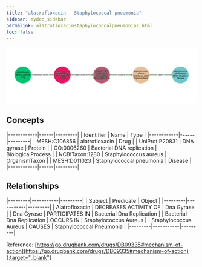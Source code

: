 ```yaml
---
title: "alatrofloxacin - Staphylococcal pneumonia"
sidebar: mydoc_sidebar
permalink: alatrofloxacinstaphylococcalpneumonia2.html
toc: false 
---
```


![Path Visualization](/images/alatrofloxacinstaphylococcalpneumonia2.png)

## Concepts

|------------|------|---------|
| Identifier | Name | Type    |
|------------|------|---------|
| MESH:C106856 | alatrofloxacin | Drug |
| UniProt:P20831 | DNA gyrase | Protein |
| GO:0006260 | Bacterial DNA replication | BiologicalProcess |
| NCBITaxon:1280 | Staphylococcus aureus | OrganismTaxon |
| MESH:D011023 | Staphylococcal pneumonia | Disease |
|------------|------|---------|

## Relationships

|---------|-----------|---------|
| Subject | Predicate | Object  |
|---------|-----------|---------|
| Alatrofloxacin | DECREASES ACTIVITY OF | Dna Gyrase |
| Dna Gyrase | PARTICIPATES IN | Bacterial Dna Replication |
| Bacterial Dna Replication | OCCURS IN | Staphylococcus Aureus |
| Staphylococcus Aureus | CAUSES | Staphylococcal Pneumonia |
|---------|-----------|---------|

Reference: [https://go.drugbank.com/drugs/DB09335#mechanism-of-action](https://go.drugbank.com/drugs/DB09335#mechanism-of-action){:target="_blank"}